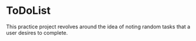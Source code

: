 # ToDoList
This practice project revolves around the idea of noting random tasks that a user desires to complete. 
